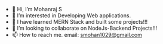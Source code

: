 - 👋 Hi, I’m Mohanraj S
- 👀 I’m interested in Developing Web applications.
- 🌱 I have learned MERN Stack and built some projects!!! 
- 💞️ I’m looking to collaborate on NodeJs-Backend Projects!!!
- 📫 How to reach me. email: smohan1029@gmail.com

<!---
mohanraj-exe/mohanraj-exe is a ✨ special ✨ repository because its `README.md` (this file) appears on your GitHub profile.
You can click the Preview link to take a look at your changes.
--->
